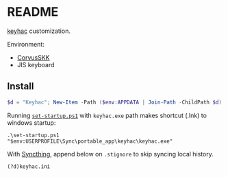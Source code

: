 # README

[keyhac](https://github.com/crftwr/keyhac) customization.

Environment:

- [CorvusSKK](https://github.com/nathancorvussolis/corvusskk)
- JIS keyboard


## Install

```PowerShell
$d = "Keyhac"; New-Item -Path ($env:APPDATA | Join-Path -ChildPath $d) -Value ($pwd.Path | Join-Path -ChildPath $d) -ItemType Junction
```

Running [`set-startup.ps1`](set-startup.ps1) with `keyhac.exe` path makes shortcut (.lnk) to windows startup:

```
.\set-startup.ps1 "$env:USERPROFILE\Sync\portable_app\keyhac\keyhac.exe"
```

With [Syncthing](https://syncthing.net/), append below on `.stignore` to skip syncing local history.

```
(?d)keyhac.ini
```




